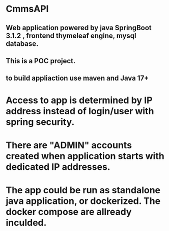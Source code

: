 # CmmsAPI
## Web application powered by java SpringBoot 3.1.2 , frontend thymeleaf engine, mysql database.
## This is a POC project.
## to build appliaction use maven and Java 17+

# Access to app is determined by IP address instead of login/user with spring security.
# There are "ADMIN" accounts created when application starts with dedicated IP addresses.

# The app could be run as standalone java application, or dockerized. The docker compose are allready inculded.


